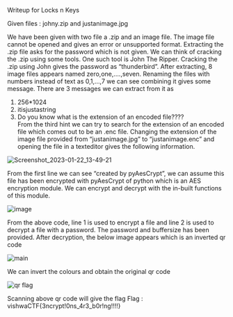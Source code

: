 Writeup for Locks n Keys

Given files : johny.zip and justanimage.jpg

We have been given with two file a .zip and an image file. The image file cannot be opened and gives an error or unsupported format.
Extracting the .zip file asks for the password which is not given. We can think of cracking the .zip using some tools.
One such tool is John The Ripper. Cracking the .zip using John gives the password as “thunderbird”.
After extracting, 8 image files appears named zero,one,….,seven. Renaming the files with numbers instead of text as 0,1,…,7 we can see combining it gives some message. There are 3 messages we can extract from it as
1.	256*1024
2.	itisjustastring
3.	Do you know what is the extension of an encoded file????    
From the third hint we can try to search for the extension of an encoded file which comes out to be an .enc file.
Changing the extension of the image file provided from “justanimage.jpg” to “justanimage.enc” and opening the file in a texteditor gives the following information.

![Screenshot_2023-01-22_13-49-21](https://user-images.githubusercontent.com/111695465/213907503-51a292d4-da10-4cc5-a3ea-44e3ef460e49.png)

From the first line we can see “created by pyAesCrypt”, we can assume this file has been encrypted with pyAesCrypt of python which is an AES encryption module.
We can encrypt and decrypt with the in-built functions of this module.

![image](https://user-images.githubusercontent.com/111695465/213907524-e58dbe9e-bdab-49df-932b-4d9c7721eac3.png)

From the above code, line 1 is used to encrypt a file and line 2 is used to decrypt a file with a password.
The password and buffersize has been provided.
After decryption, the below image appears which is an inverted qr code

![main](https://user-images.githubusercontent.com/111695465/213907533-2c4bbbc9-e004-4ea6-bc90-183e85cc700e.png)

We can invert the colours and obtain the original qr code

![qr flag](https://user-images.githubusercontent.com/111695465/213907544-9693e3e1-15b5-48bd-b62d-ee5a8ceb57ee.jpg)

Scanning above qr code will give the flag
Flag : vishwaCTF{3ncrypt!0ns_4r3_b0r!ng!!!!}
